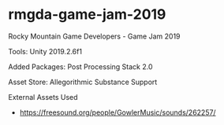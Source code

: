# rmgda-game-jam-2019
Rocky Mountain Game Developers - Game Jam 2019


Tools: 
  Unity 2019.2.6f1

Added Packages: 
  Post Processing Stack 2.0

Asset Store: 
  Allegorithmic Substance Support

External Assets Used
- https://freesound.org/people/GowlerMusic/sounds/262257/
